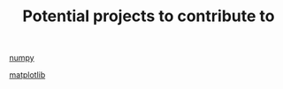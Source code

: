 <h1 align="center"> Potential projects to contribute to</h1>

</br>

<a href="https://github.com/numpy/numpy/issues" target="_blank" rel="noreferrer">numpy</a>

<a href="https://github.com/matplotlib/matplotlib/issues" target="_blank" rel="noreferrer">matplotlib</a>
